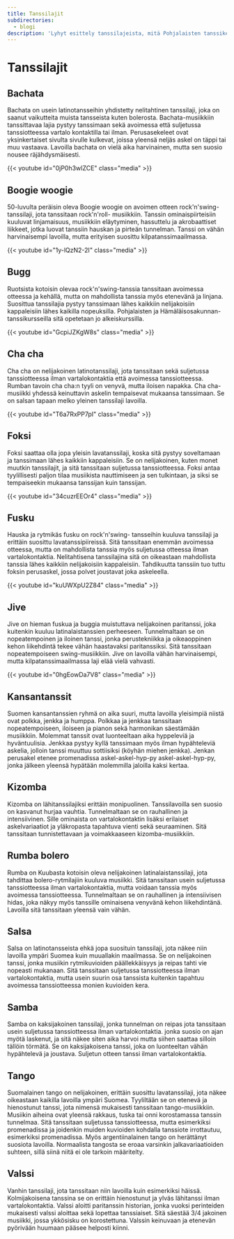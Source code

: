 ```yaml
---
title: Tanssilajit
subdirectories:
  - blogi
description: 'Lyhyt esittely tanssilajeista, mitä Pohjalaisten tanssikerho ja Hämäläis-Osakunnan tanssikerho opettaa.'
---
```

# Tanssilajit

## Bachata

Bachata on usein latinotansseihin yhdistetty nelitahtinen tanssilaji, joka on saanut vaikutteita muista tansseista kuten bolerosta. Bachata-musiikkiin tanssittavaa lajia pystyy tanssimaan sekä avoimessa että suljetussa tanssiotteessa vartalo kontaktilla tai ilman. Perusasekeleet ovat yksinkertaiset sivulta sivulle kulkevat, joissa yleensä neljäs askel on täppi tai muu vastaava. Lavoilla bachata on vielä aika harvinainen, mutta sen suosio nousee räjähdysmäisesti. 

{{< youtube id="0jP0h3wIZCE" class="media" >}}

## Boogie woogie

50-luvulta peräisin oleva Boogie woogie on avoimen otteen rock'n'swing-tanssilaji, jota tanssitaan rock'n'roll- musiikkiin. Tanssin ominaispiirteisiin kuuluvat linjamaisuus, musiikkiin eläytyminen, hassuttelu ja akrobaattiset liikkeet, jotka luovat tanssiin hauskan ja pirteän tunnelman. Tanssi on vähän harvinaisempi lavoilla, mutta erityisen suosittu kilpatanssimaailmassa. 

{{< youtube id="1y-lQzN2-2I" class="media" >}}

## Bugg

Ruotsista kotoisin olevaa rock'n'swing-tanssia tanssitaan avoimessa otteessa ja kehällä, mutta on mahdollista tanssia myös etenevänä ja linjana. Suosittua tanssilajia pystyy tanssimaan lähes kaikkiin nelijakoisiin kappaleisiin lähes kaikilla nopeuksilla. Pohjalaisten ja Hämäläisosakunnan-tanssikursseilla sitä opetetaan jo alkeiskurssilla.

{{< youtube id="GcpiJZKgW8s" class="media" >}}

## Cha cha

Cha cha on nelijakoinen latinotanssilaji, jota tanssitaan sekä suljetussa tanssiotteessa ilman vartalokontaktia että avoimessa tanssiotteessa. Rumban tavoin cha cha:n tyyli on venyvä, mutta iloisen napakka. Cha cha-musiikki yhdessä keinuttavin askelin tempaisevat mukaansa tanssimaan. Se on salsan tapaan melko yleinen tanssilaji lavoilla.

{{< youtube id="T6a7RxPP7pI" class="media" >}}

## Foksi

Foksi saattaa olla jopa yleisin lavatanssilaji, koska sitä pystyy soveltamaan ja tanssimaan lähes kaikkiin kappaleisiin. Se on nelijakoinen, kuten monet muutkin tanssilajit, ja sitä tanssitaan suljetussa tanssiotteessa. Foksi antaa tyylillisesti paljon tilaa musiikista nauttimiseen ja sen tulkintaan, ja siksi se tempaiseekin mukaansa tanssijan kuin tanssijan.

{{< youtube id="34cuzrEEOr4" class="media" >}}

## Fusku

Hauska ja rytmikäs fusku on rock'n'swing- tansseihin kuuluva tanssilaji ja erittäin suosittu lavatanssipiireissä. Sitä tanssitaan enemmän avoimessa otteessa, mutta on mahdollista tanssia myös suljetussa otteessa ilman vartalokontaktia. Nelitahtisena tanssilajina sitä on oikeastaan mahdollista tanssia lähes kaikkiin nelijakoisiin kappaleisiin. Tahdikuutta tanssiin tuo tuttu foksin perusaskel, jossa polvet joustavat joka askeleella. 

{{< youtube id="kuUWXpU2Z84" class="media" >}}

## Jive

Jive on hieman fuskua ja buggia muistuttava nelijakoinen paritanssi, joka kuitenkin kuuluu latinalaistanssien perheeseen. Tunnelmaltaan se on nopeatempoinen ja iloinen tanssi, jonka perustekniikka ja oikeaoppinen kehon liikehdintä tekee vähän haastavaksi paritanssiksi. Sitä tanssitaan nopeatempoiseen swing-musiikkiin. Jive on lavoilla vähän harvinaisempi, mutta kilpatanssimaailmassa laji elää vielä vahvasti.

{{< youtube id="0hgEowDa7V8" class="media" >}}

## Kansantanssit

Suomen kansantanssien ryhmä on aika suuri, mutta lavoilla yleisimpiä niistä ovat polkka, jenkka ja humppa. Polkkaa ja jenkkaa tanssitaan nopeatempoiseen, iloiseen ja pianon sekä harmonikan säestämään musiikkiin. Molemmat tanssit ovat luonteeltaan aika hyppeleviä ja hyväntuulisia. Jenkkaa pystyy kyllä tanssimaan myös ilman hypähteleviä askelia, jolloin tanssi muuttuu sottiisiksi (köyhän miehen jenkka). Jenkan perusakel etenee promenadissa askel-askel-hyp-py askel-askel-hyp-py, jonka jälkeen yleensä hypätään molemmilla jaloilla kaksi kertaa.  

## Kizomba

Kizomba on lähitanssilajiksi erittäin monipuolinen. Tanssilavoilla sen suosio on kasvanut hurjaa vauhtia. Tunnelmaltaan se on rauhallinen ja intensiivinen. Sille ominaista on vartalokontaktin lisäksi erilaiset askelvariaatiot ja yläkropasta tapahtuva vienti sekä seuraaminen. Sitä tanssitaan tunnistettavaan ja voimakkaaseen kizomba-musiikkiin.

## Rumba bolero

Rumba on Kuubasta kotoisin oleva nelijakoinen latinalaistanssilaji, jota tahdittaa bolero-rytmilajiin kuuluva musiikki. Sitä tanssitaan usein suljetussa tanssiotteessa ilman vartalokontaktia, mutta voidaan tanssia myös avoimessa tanssiotteessa. Tunnelmaltaan se on rauhallinen ja intensiivisen hidas, joka näkyy myös tanssille ominaisena venyvänä kehon liikehdintänä. Lavoilla sitä tanssitaan yleensä vain vähän.  

## Salsa

Salsa on latinotansseista ehkä jopa suosituin tanssilaji, jota näkee niin lavoilla ympäri Suomea kuin muuallakin maailmassa. Se on nelijakoinen tanssi, jonka musiikin rytmikuvioiden päällekkäisyys ja reipas tahti vie nopeasti mukanaan. Sitä tanssitaan suljetussa tanssiotteessa ilman vartalokontaktia, mutta usein suurin osa tanssista kuitenkin tapahtuu avoimessa tanssiotteessa monien kuvioiden kera.   

## Samba

Samba on kaksijakoinen tanssilaji, jonka tunnelman on reipas jota tanssitaan usein suljetussa tanssiotteessa ilman vartalokontaktia. jonka suosio on ajan myötä laskenut, ja sitä näkee siten aika harvoi mutta siihen saattaa silloin tällöin törmätä. Se on kaksijakoisena tanssi, joka on luonteeltan vähän hypähtelevä ja joustava. Suljetun otteen tanssi ilman vartalokontaktia.

## Tango

Suomalainen tango on nelijakoinen, erittäin suosittu lavatanssilaji, jota näkee oikeastaan kaikilla lavoilla ympäri Suomea. Tyyliltään se on etenevä ja hienostunut tanssi, jota nimensä mukaisesti tanssitaan tango-musiikkiin. Musiikin aiheina ovat yleensä rakkaus, tuska tai onni korostamassa tanssin tunnelmaa. Sitä tanssitaan suljetussa tanssiotteessa, mutta esimerkiksi promenadissa ja joidenkin muiden kuvioiden kohdalla tanssiote irrottautuu, esimerkiksi promenadissa. Myös argentiinalainen tango on herättänyt suosiota lavoilla. Normaalista tangosta se eroaa varsinkin jalkavariaatioiden suhteen, sillä siinä niitä ei ole tarkoin määritelty. 

## Valssi

Vanhin tanssilaji, jota tanssitaan niin lavoilla kuin esimerkiksi häissä. Kolmijakoisena tanssina se on erittäin hienostunut ja ylväs lähitanssi ilman vartalokontaktia. Valssi aloitti paritanssin historian, jonka vuoksi perinteiden mukaisesti valssi aloittaa sekä lopettaa tanssiaiset. Sitä säestää 3/4 jakoinen musiikki, jossa ykkösisku on korostettuna. Valssin keinuvaan ja etenevän pyörivään huumaan pääsee helposti kiinni.  

<!-- 1) minkälainen tanssi, millä kurssilla opetetaan, kuinka yleinen,  -->
